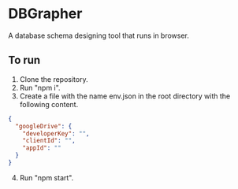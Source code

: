 

# DBGrapher
A database schema designing tool that runs in browser.

## To run
1. Clone the repository.
2. Run "npm i".
3. Create a file with the name env.json in the root directory with the following content.
  ```JSON
  {
    "googleDrive": {
      "developerKey": "",
      "clientId": "",
      "appId": ""
    }
  }
  ```
4. Run "npm start". 
